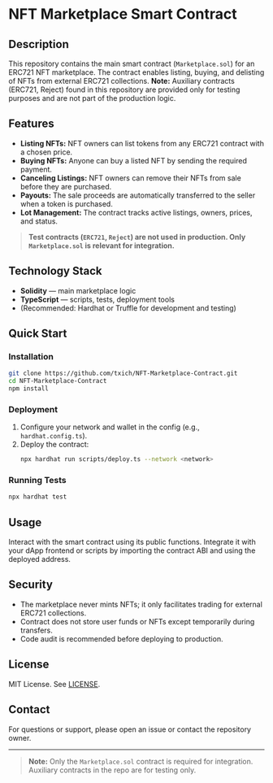 # NFT Marketplace Smart Contract

## Description

This repository contains the main smart contract (`Marketplace.sol`) for an ERC721 NFT marketplace. The contract enables listing, buying, and delisting of NFTs from external ERC721 collections. **Note:** Auxiliary contracts (ERC721, Reject) found in this repository are provided only for testing purposes and are not part of the production logic.

## Features

- **Listing NFTs:** NFT owners can list tokens from any ERC721 contract with a chosen price.
- **Buying NFTs:** Anyone can buy a listed NFT by sending the required payment.
- **Canceling Listings:** NFT owners can remove their NFTs from sale before they are purchased.
- **Payouts:** The sale proceeds are automatically transferred to the seller when a token is purchased.
- **Lot Management:** The contract tracks active listings, owners, prices, and status.

> **Test contracts (`ERC721`, `Reject`) are not used in production. Only `Marketplace.sol` is relevant for integration.**

## Technology Stack

- **Solidity** — main marketplace logic
- **TypeScript** — scripts, tests, deployment tools
- (Recommended: Hardhat or Truffle for development and testing)

## Quick Start

### Installation

```bash
git clone https://github.com/txich/NFT-Marketplace-Contract.git
cd NFT-Marketplace-Contract
npm install
```

### Deployment

1. Configure your network and wallet in the config (e.g., `hardhat.config.ts`).
2. Deploy the contract:
    ```bash
    npx hardhat run scripts/deploy.ts --network <network>
    ```

### Running Tests

```bash
npx hardhat test
```

## Usage

Interact with the smart contract using its public functions. Integrate it with your dApp frontend or scripts by importing the contract ABI and using the deployed address.

## Security

- The marketplace never mints NFTs; it only facilitates trading for external ERC721 collections.
- Contract does not store user funds or NFTs except temporarily during transfers.
- Code audit is recommended before deploying to production.

## License

MIT License. See [LICENSE](LICENSE).

## Contact

For questions or support, please open an issue or contact the repository owner.

---

> **Note:** Only the `Marketplace.sol` contract is required for integration. Auxiliary contracts in the repo are for testing only.
